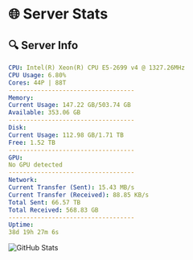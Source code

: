 # 🌐 Server Stats
## 🔍 Server Info
```yaml
CPU: Intel(R) Xeon(R) CPU E5-2699 v4 @ 1327.26MHz
CPU Usage: 6.80%
Cores: 44P | 88T
-----------------------------------
Memory:
Current Usage: 147.22 GB/503.74 GB
Available: 353.06 GB
-----------------------------------
Disk:
Current Usage: 112.98 GB/1.71 TB
Free: 1.52 TB
-----------------------------------
GPU:
No GPU detected
-----------------------------------
Network:
Current Transfer (Sent): 15.43 MB/s
Current Transfer (Received): 88.85 KB/s
Total Sent: 66.57 TB
Total Received: 568.83 GB
-----------------------------------
Uptime:
38d 19h 27m 6s
```
![GitHub Stats](https://img.shields.io/badge/Updated-2025-04-15_16:49:55-blue)